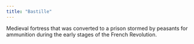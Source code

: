 ```yaml
---
title: "Bastille"
---
```

Medieval fortress that was converted to a prison stormed by peasants for ammunition during the early stages of the French Revolution.

